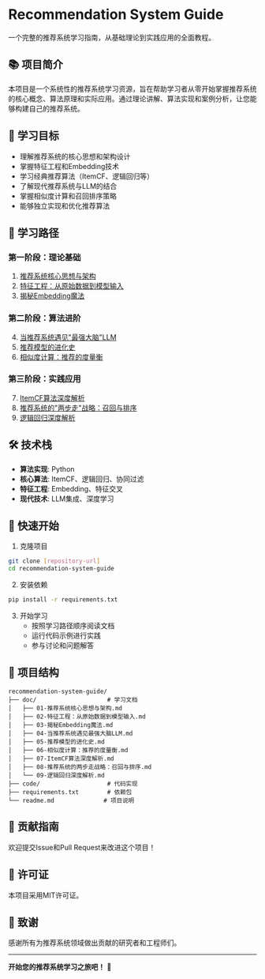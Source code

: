# Recommendation System Guide

一个完整的推荐系统学习指南，从基础理论到实践应用的全面教程。

## 📚 项目简介

本项目是一个系统性的推荐系统学习资源，旨在帮助学习者从零开始掌握推荐系统的核心概念、算法原理和实际应用。通过理论讲解、算法实现和案例分析，让您能够构建自己的推荐系统。

## 🎯 学习目标

- 理解推荐系统的核心思想和架构设计
- 掌握特征工程和Embedding技术
- 学习经典推荐算法（ItemCF、逻辑回归等）
- 了解现代推荐系统与LLM的结合
- 掌握相似度计算和召回排序策略
- 能够独立实现和优化推荐算法

## 📖 学习路径

### 第一阶段：理论基础
1. [推荐系统核心思想与架构](doc/01-推荐系统核心思想与架构.md)
2. [特征工程：从原始数据到模型输入](doc/02-特征工程：从原始数据到模型输入.md)
3. [揭秘Embedding魔法](doc/03-揭秘Embedding魔法.md)

### 第二阶段：算法进阶
4. [当推荐系统遇见"最强大脑"LLM](doc/04-当推荐系统遇见最强大脑LLM.md)
5. [推荐模型的进化史](doc/05-推荐模型的进化史.md)
6. [相似度计算：推荐的度量衡](doc/06-相似度计算：推荐的度量衡.md)

### 第三阶段：实践应用
7. [ItemCF算法深度解析](doc/07-ItemCF算法深度解析.md)
8. [推荐系统的"两步走"战略：召回与排序](doc/08-推荐系统的两步走战略：召回与排序.md)
9. [逻辑回归深度解析](doc/09-逻辑回归深度解析.md)

## 🛠️ 技术栈

- **算法实现**: Python
- **核心算法**: ItemCF、逻辑回归、协同过滤
- **特征工程**: Embedding、特征交叉
- **现代技术**: LLM集成、深度学习

## 🚀 快速开始

1. 克隆项目
```bash
git clone [repository-url]
cd recommendation-system-guide
```

2. 安装依赖
```bash
pip install -r requirements.txt
```

3. 开始学习
   - 按照学习路径顺序阅读文档
   - 运行代码示例进行实践
   - 参与讨论和问题解答

## 📁 项目结构

```
recommendation-system-guide/
├── doc/                    # 学习文档
│   ├── 01-推荐系统核心思想与架构.md
│   ├── 02-特征工程：从原始数据到模型输入.md
│   ├── 03-揭秘Embedding魔法.md
│   ├── 04-当推荐系统遇见最强大脑LLM.md
│   ├── 05-推荐模型的进化史.md
│   ├── 06-相似度计算：推荐的度量衡.md
│   ├── 07-ItemCF算法深度解析.md
│   ├── 08-推荐系统的两步走战略：召回与排序.md
│   └── 09-逻辑回归深度解析.md
├── code/                   # 代码实现
├── requirements.txt        # 依赖包
└── readme.md              # 项目说明
```

## 🤝 贡献指南

欢迎提交Issue和Pull Request来改进这个项目！

## 📄 许可证

本项目采用MIT许可证。

## 🙏 致谢

感谢所有为推荐系统领域做出贡献的研究者和工程师们。

---

**开始您的推荐系统学习之旅吧！** 🚀
